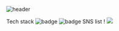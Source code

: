 ![header](https://capsule-render.vercel.app/api?type=waving&color=auto&height=300&section=header&text=welcome!%20&animation=fadeIn&fontAlignY=28&desc=프론트앤드%20개발자%20입니다!%20&descAlignY=51&descAlign=62)

Tech stack
![badge](https://img.shields.io/badge/React-blue) ![badge](https://img.shields.io/badge/JavaScript-orange)
SNS list
! <a href="https://fatchoi.tistory.com" target="_blank"><img src="https://img.shields.io/badge/badge/blog-violet?style=flat-square&logo=이미지 이름&logoColor=white"/></a>

